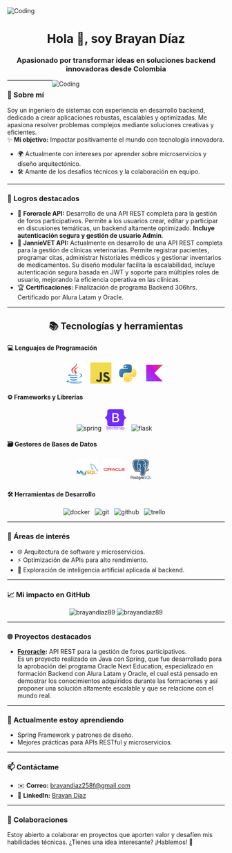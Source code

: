 <img alt="Coding" width="100%" height="220px" src="https://beingfa.com/wp-content/uploads/2014/10/coding-banner.jpg">

<h1 align="center">Hola 👋, soy Brayan Díaz</h1>
<h3 align="center">Apasionado por transformar ideas en soluciones backend innovadoras desde Colombia</h3>

<img align="right" alt="Coding" width="400" src="https://i.pinimg.com/originals/cd/59/d6/cd59d626dc86397fe45080e6e9c7027d.gif">

---

### 🚀 Sobre mí
Soy un ingeniero de sistemas con experiencia en desarrollo backend, dedicado a crear aplicaciones robustas, escalables y optimizadas. Me apasiona resolver problemas complejos mediante soluciones creativas y eficientes.  
✨ **Mi objetivo:** Impactar positivamente el mundo con tecnología innovadora.

- 🌍 Actualmente con intereses por aprender sobre microservicios y diseño arquitectónico.  
- 🛠️ Amante de los desafíos técnicos y la colaboración en equipo.

---

### 🌟 Logros destacados
- 🚀 **Fororacle API:** Desarrollo de una API REST completa para la gestión de foros participativos. Permite a los usuarios crear, editar y participar en discusiones temáticas, un backend altamente optimizado. **Incluye autenticación segura y gestión de usuario Admin**.
- 🚀 **JannieVET API:** Actualmente en desarrollo de una API REST completa para la gestión de clínicas veterinarias. Permite registrar pacientes, programar citas, administrar historiales médicos y gestionar inventarios de medicamentos. Su diseño modular facilita la escalabilidad, incluye autenticación segura basada en JWT y soporte para múltiples roles de usuario, mejorando la eficiencia operativa en las clínicas.
- 🏆 **Certificaciones:** Finalización de programa Backend 306hrs. Certificado por Alura Latam y Oracle.

---

<h2 align="center"> 📚 Tecnologías y herramientas</h2>

#### **💻 Lenguajes de Programación**
<p align="center">
  <img src="https://raw.githubusercontent.com/devicons/devicon/master/icons/java/java-original.svg" alt="java" width="50" height="50" />&nbsp;&nbsp;
  <img src="https://raw.githubusercontent.com/devicons/devicon/master/icons/javascript/javascript-original.svg" alt="javascript" width="50" height="50" />&nbsp;&nbsp;
  <img src="https://raw.githubusercontent.com/devicons/devicon/master/icons/python/python-original.svg" alt="python" width="50" height="50" />&nbsp;&nbsp;
  <img src="https://raw.githubusercontent.com/devicons/devicon/master/icons/kotlin/kotlin-original.svg" alt="kotlin" width="50" height="50" />&nbsp;&nbsp;
</p>

#### **⚙️ Frameworks y Librerías**
<p align="center">
  <img src="https://www.vectorlogo.zone/logos/springio/springio-icon.svg" alt="spring" width="50" height="50" />&nbsp;
  <img src="https://raw.githubusercontent.com/devicons/devicon/master/icons/bootstrap/bootstrap-plain-wordmark.svg" alt="bootstrap" width="50" height="50" />&nbsp;&nbsp;
  <img src="https://cdn.jsdelivr.net/npm/simple-icons@v4/icons/flask.svg" alt="flask" width="50" height="50" />&nbsp;&nbsp;
</p>

#### **🗃️ Gestores de Bases de Datos**
<p align="center">
  <img src="https://raw.githubusercontent.com/devicons/devicon/master/icons/mysql/mysql-original-wordmark.svg" alt="mysql" width="50" height="50" />&nbsp;&nbsp;
  <img src="https://raw.githubusercontent.com/devicons/devicon/master/icons/oracle/oracle-original.svg" alt="oracle" width="50" height="50" />&nbsp;&nbsp;
  <img src="https://raw.githubusercontent.com/devicons/devicon/master/icons/postgresql/postgresql-original-wordmark.svg" alt="postgresql" width="50" height="50" />&nbsp;&nbsp;
</p>

#### **🛠️ Herramientas de Desarrollo**
<p align="center">
  <img src="https://www.vectorlogo.zone/logos/docker/docker-icon.svg" alt="docker" width="50" height="50" />&nbsp;&nbsp;
  <img src="https://www.vectorlogo.zone/logos/git-scm/git-scm-icon.svg" alt="git" width="50" height="50" />&nbsp;&nbsp;
  <img src="https://cdn.jsdelivr.net/npm/simple-icons@v4/icons/github.svg" alt="github" width="50" height="50" />&nbsp;&nbsp;
  <img src="https://cdn.jsdelivr.net/npm/simple-icons@v4/icons/trello.svg" alt="trello" width="50" height="50" />&nbsp;&nbsp;
</p>

---

### 🎯 Áreas de interés
- 🌐 Arquitectura de software y microservicios.  
- ⚡ Optimización de APIs para alto rendimiento.  
- 🤖 Exploración de inteligencia artificial aplicada al backend.  

---

### 📈 Mi impacto en GitHub
<p align="center">
  <img src="https://github-readme-stats.vercel.app/api?username=brayandiaz89&show_icons=true&locale=es" alt="brayandiaz89" />
  <img src="https://github-readme-streak-stats.herokuapp.com/?user=brayandiaz89&theme=radical" alt="brayandiaz89" />
</p>

---

### 🌐 Proyectos destacados
- **[Fororacle](https://github.com/BrayanDiaz89/API_Rest-ForOracle):** API REST para la gestión de foros participativos.  
Es un proyecto realizado en Java con Spring, que fue desarrollado para la aprobación del programa Oracle Next Education, especializado en formación Backend con Alura Latam y Oracle, el cual está pensado en demostrar los conocimientos adquiridos durante las formaciones y así proponer una solución altamente escalable y que se relacione con el mundo real.

---

### 🌱 Actualmente estoy aprendiendo
- Spring Framework y patrones de diseño.  
- Mejores prácticas para APIs RESTful y microservicios.  

---

### 📫 Contáctame
- ✉️ **Correo:** brayandiaz258f@gmail.com  
- 🔗 **LinkedIn:** [Brayan Díaz](https://linkedin.com/in/brayan-diaz-dvlp)

---

### 🤝 Colaboraciones
Estoy abierto a colaborar en proyectos que aporten valor y desafíen mis habilidades técnicas. ¿Tienes una idea interesante? ¡Hablemos! 🚀




